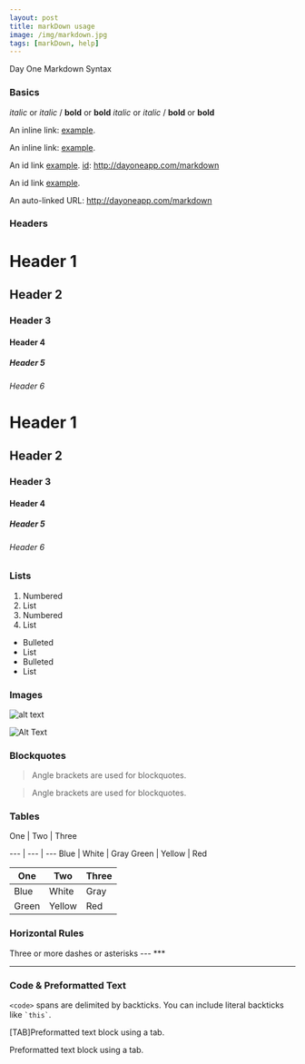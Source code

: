 ```yaml
---
layout: post
title: markDown usage
image: /img/markdown.jpg
tags: [markDown, help]
---
```


Day One Markdown Syntax


### Basics

*italic* or _italic_  /  **bold** or __bold__
*italic* or _italic_  /  **bold** or __bold__

An inline link: [example](http://dayoneapp.com/markdown).

An inline link: [example](http://dayoneapp.com/markdown). 

An id link [example][id].
[id]: http://dayoneapp.com/markdown

An id link [example][id].

[id]: http://dayoneapp.com/markdown

An auto-linked URL: http://dayoneapp.com/markdown


### Headers

# Header 1
## Header 2
### Header 3
#### Header 4
##### Header 5
###### Header 6


# Header 1
## Header 2
### Header 3
#### Header 4
##### Header 5
###### Header 6


### Lists

1. Numbered 
2. List
1. Numbered 
2. List

- Bulleted
- List
- Bulleted
- List


### Images

![alt text](https://s3.amazonaws.com/dayoneappcom/images/dayone-folder.png)

![Alt Text](https://s3.amazonaws.com/dayoneappcom/images/dayone-folder.png)


### Blockquotes

> Angle brackets are used for blockquotes.

> Angle brackets are used for blockquotes.


### Tables

One | Two | Three

--- | --- | ---
Blue | White | Gray
Green | Yellow | Red

One | Two | Three
--- | --- | ---
Blue | White | Gray
Green | Yellow | Red

### Horizontal Rules

Three or more dashes or asterisks --- ***

---

### Code & Preformatted Text

`<code>` spans are delimited by backticks. You can include literal backticks like `` `this` ``.

[TAB]Preformatted text block using a tab.

Preformatted text block using a tab.

